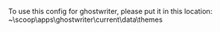 To use this config for ghostwriter, please put it in this location: ~\scoop\apps\ghostwriter\current\data\themes

